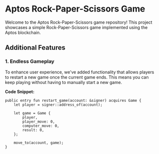 # Aptos Rock-Paper-Scissors Game

Welcome to the Aptos Rock-Paper-Scissors game repository! This project showcases a simple Rock-Paper-Scissors game implemented using the Aptos blockchain. 

## Additional Features

### 1. Endless Gameplay

To enhance user experience, we've added functionality that allows players to restart a new game once the current game ends. This means you can keep playing without having to manually start a new game.

**Code Snippet:**

```move
public entry fun restart_game(account: &signer) acquires Game {
    let player = signer::address_of(account);

    let game = Game {
        player,
        player_move: 0,
        computer_move: 0,
        result: 0,
    };

    move_to(account, game);
}
